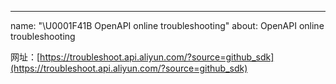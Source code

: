 ---
name: "\U0001F41B OpenAPI online troubleshooting"
about: OpenAPI online troubleshooting

<!--
为用户在使用阿里云 OpenAPI 过程中遇到的问题提供分析信息和解决方案。
-->

网址：[https://troubleshoot.api.aliyun.com/?source=github_sdk](https://troubleshoot.api.aliyun.com/?source=github_sdk)
